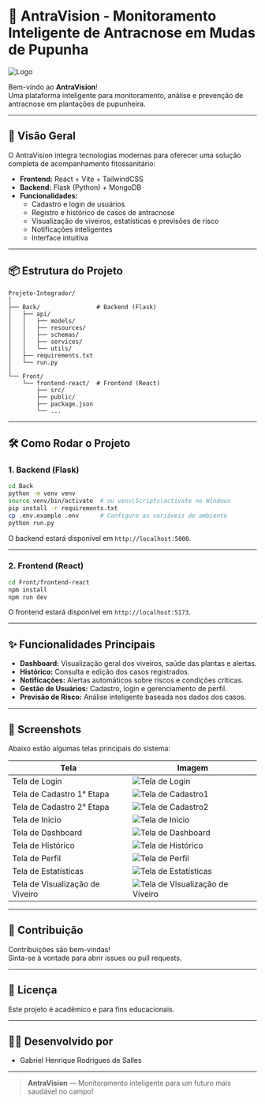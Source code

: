 # 🌱 AntraVision - Monitoramento Inteligente de Antracnose em Mudas de Pupunha

![Logo](Frontend/frontend-react/src/assets/new_logo.svg)

Bem-vindo ao **AntraVision**!  
Uma plataforma inteligente para monitoramento, análise e prevenção de antracnose em plantações de pupunheira.

---

## 🚀 Visão Geral

O AntraVision integra tecnologias modernas para oferecer uma solução completa de acompanhamento fitossanitário:

- **Frontend:** React + Vite + TailwindCSS
- **Backend:** Flask (Python) + MongoDB
- **Funcionalidades:**
  - Cadastro e login de usuários
  - Registro e histórico de casos de antracnose
  - Visualização de viveiros, estatísticas e previsões de risco
  - Notificações inteligentes
  - Interface intuitiva

---

## 📦 Estrutura do Projeto

```
Projeto-Integrador/
│
├── Back/                # Backend (Flask)
│   ├── api/
│   │   ├── models/
│   │   ├── resources/
│   │   ├── schemas/
│   │   ├── services/
│   │   └── utils/
│   ├── requirements.txt
│   └── run.py
│
└── Front/
    └── frontend-react/  # Frontend (React)
        ├── src/
        ├── public/
        ├── package.json
        └── ...
```

---

## 🛠️ Como Rodar o Projeto

### 1. Backend (Flask)

```sh
cd Back
python -m venv venv
source venv/bin/activate  # ou venv\Scripts\activate no Windows
pip install -r requirements.txt
cp .env.example .env      # Configure as variáveis de ambiente
python run.py
```

O backend estará disponível em `http://localhost:5000`.

---

### 2. Frontend (React)

```sh
cd Front/frontend-react
npm install
npm run dev
```

O frontend estará disponível em `http://localhost:5173`.

---

## ✨ Funcionalidades Principais

- **Dashboard:** Visualização geral dos viveiros, saúde das plantas e alertas.
- **Histórico:** Consulta e edição dos casos registrados.
- **Notificações:** Alertas automáticos sobre riscos e condições críticas.
- **Gestão de Usuários:** Cadastro, login e gerenciamento de perfil.
- **Previsão de Risco:** Análise inteligente baseada nos dados dos casos.

---

## 📸 Screenshots

Abaixo estão algumas telas principais do sistema:

| Tela                            | Imagem                                                                               |
| ------------------------------- | ------------------------------------------------------------------------------------ |
| Tela de Login                   | ![Tela de Login](Frontend/frontend-react/src/assets/TeladeLogin.png)                    |
| Tela de Cadastro 1° Etapa       | ![Tela de Cadastro1](Frontend/frontend-react/src/assets/TeladeCadastro1.png)            |
| Tela de Cadastro 2° Etapa       | ![Tela de Cadastro2](Frontend/frontend-react/src/assets/TeladeCadastro2.png)            |
| Tela de Inicio                  | ![Tela de Inicio](Frontend/frontend-react/src/assets/TelaInicial.png)                    |
| Tela de Dashboard               | ![Tela de Dashboard](Frontend/frontend-react/src/assets/TeladeDashboard.png)            |
| Tela de Histórico               | ![Tela de Histórico](Frontend/frontend-react/src/assets/TeladeHistorico.png)            |
| Tela de Perfil                  | ![Tela de Perfil](Frontend/frontend-react/src/assets/TeladeConfiguracoes.png)           |
| Tela de Estatísticas            | ![Tela de Estatísticas](Frontend/frontend-react/src/assets/TelaModal.png)               |
| Tela de Visualização de Viveiro | ![Tela de Visualização de Viveiro](Frontend/frontend-react/src/assets/TelaViveiros.png) |

---

## 🤝 Contribuição

Contribuições são bem-vindas!  
Sinta-se à vontade para abrir issues ou pull requests.

---

## 📝 Licença

Este projeto é acadêmico e para fins educacionais.

---

## 👨‍💻 Desenvolvido por

- Gabriel Henrique Rodrigues de Salles

---

> **AntraVision** — Monitoramento inteligente para um futuro mais saudável no campo!

